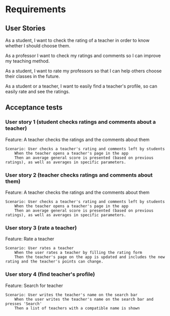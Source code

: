 # Requirements

## User Stories

As a student, I want to check the rating of a teacher in order to know whether I should choose them.

As a professor I want to check my ratings and comments so I can improve my teaching method.

As a student, I want to rate my professors so that I can help others choose their classes in the future.

As a student or a teacher, I want to easily find a teacher's profile, so can easily rate and see the ratings.

## Acceptance tests

### User story 1 (student checks ratings and comments about a teacher)

Feature: A teacher checks the ratings and the comments about them

    Scenario: User checks a teacher's rating and comments left by students
        When the teacher opens a teacher's page in the app
        Then an average general score is presented (based on previous ratings), as well as averages in specific parameters.

### User story 2 (teacher checks ratings and comments about them)

Feature: A teacher checks the ratings and the comments about them

    Scenario: User checks a teacher's rating and comments left by students
        When the teacher opens a teacher's page in the app
        Then an average general score is presented (based on previous ratings), as well as averages in specific parameters.

### User story 3 (rate a teacher)

Feature: Rate a teacher

    Scenario: User rates a teacher
        When the user rates a teacher by filling the rating form
        Then the teacher's page on the app is updated and includes the new rating and the teacher's points can change.


### User story 4 (find teacher's profile)

Feature: Search for teacher

    Scenario: User writes the teacher's name on the search bar
        When the user writes the teacher's name on the search bar and presses 'Search'
        Then a list of teachers with a compatible name is shown
